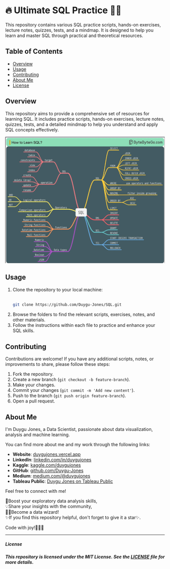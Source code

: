 # 🔥 Ultimate SQL Practice 🚀🎯

This repository contains various SQL practice scripts, hands-on exercises, lecture notes, quizzes, tests, and a mindmap. It is designed to help you learn and master SQL through practical and theoretical resources.

## Table of Contents

- [Overview](#overview)
- [Usage](#usage)
- [Contributing](#contributing)
- [About Me](#about-me)
- [License](#license)

## Overview

This repository aims to provide a comprehensive set of resources for learning SQL. It includes practice scripts, hands-on exercises, lecture notes, quizzes, tests, and a detailed mindmap to help you understand and apply SQL concepts effectively.

<img src ="https://github.com/Duygu-Jones/SQL/blob/main/how%20to%20learn%20SQL%20mindmap.png"/>

## Usage

1. Clone the repository to your local machine:
    ```bash
    
    git clone https://github.com/Duygu-Jones/SQL.git
    
    ```
2. Browse the folders to find the relevant scripts, exercises, notes, and other materials.
3. Follow the instructions within each file to practice and enhance your SQL skills.

## Contributing

Contributions are welcome! If you have any additional scripts, notes, or improvements to share, please follow these steps:

1. Fork the repository.
2. Create a new branch (`git checkout -b feature-branch`).
3. Make your changes.
4. Commit your changes (`git commit -m 'Add new content'`).
5. Push to the branch (`git push origin feature-branch`).
6. Open a pull request.

## About Me

I'm Duygu Jones, a Data Scientist, passionate about data visualization, analysis and machine learning. <br>

You can find more about me and my work through the following links:

- **Website**: [duygujones.vercel.app](https://duygujones.vercel.app/)
- **LinkedIn**: [linkedin.com/in/duygujones](https://www.linkedin.com/in/duygujones/)
- **Kaggle**: [kaggle.com/duygujones](https://www.kaggle.com/duygujones)
- **GitHub**: [github.com/Duygu-Jones](https://github.com/Duygu-Jones)
- **Medium**: [medium.com/@duygujones](https://medium.com/@duygujones)
- **Tableau Public**: [Duygu Jones on Tableau Public](https://public.tableau.com/app/profile/duygu.jones/vizzes)

Feel free to connect with me!<br>


🎯Boost your exploratory data analysis skills,<br> 
💡Share your insights with the community, <br>
👩‍💻Become a data wizard! <br>
✨If you find this repository helpful, don't forget to give it a star✨.<br>

Code with joy!👩‍💻✨

---


##### License

##### This repository is licensed under the MIT License. See the [LICENSE](LICENSE) file for more details.
